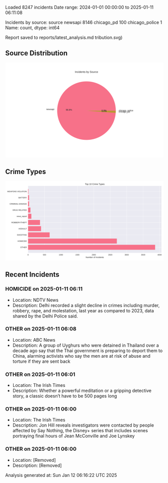 
Loaded 8247 incidents
Date range: 2024-01-01 00:00:00 to 2025-01-11 06:11:08

Incidents by source:
source
newsapi           8146
chicago_pd         100
chicago_police       1
Name: count, dtype: int64

Report saved to reports/latest_analysis.md
tribution.svg)

## Source Distribution
![Source Distribution](images/source_distribution.svg)

## Crime Types
![Crime Types](images/crime_types.svg)

## Recent Incidents

### HOMICIDE on 2025-01-11 06:11
- Location: NDTV News
- Description: Delhi recorded a slight decline in crimes including murder, robbery, rape, and molestation, last year as compared to 2023, data shared by the Delhi Police said.


### OTHER on 2025-01-11 06:08
- Location: ABC News
- Description: A group of Uyghurs who were detained in Thailand over a decade ago say that the Thai government is preparing to deport them to China, alarming activists who say the men are at risk of abuse and torture if they are sent back


### OTHER on 2025-01-11 06:01
- Location: The Irish Times
- Description: Whether a powerful meditation or a gripping detective story, a classic doesn’t have to be 500 pages long


### OTHER on 2025-01-11 06:00
- Location: The Irish Times
- Description: Jon Hill reveals investigators were contacted by people affected by Say Nothing, the Disney+ series that includes scenes portraying final hours of Jean McConville and Joe Lynskey


### OTHER on 2025-01-11 06:00
- Location: [Removed]
- Description: [Removed]

Analysis generated at: Sun Jan 12 06:16:22 UTC 2025
